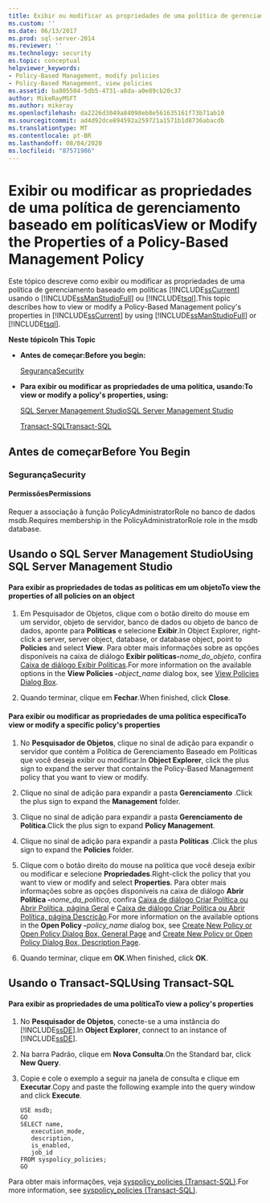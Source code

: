 ```yaml
---
title: Exibir ou modificar as propriedades de uma política de gerenciamento baseado em políticas | Microsoft Docs
ms.custom: ''
ms.date: 06/13/2017
ms.prod: sql-server-2014
ms.reviewer: ''
ms.technology: security
ms.topic: conceptual
helpviewer_keywords:
- Policy-Based Management, modify policies
- Policy-Based Management, view policies
ms.assetid: ba805504-5db5-4731-a8da-a0e89cb20c37
author: MikeRayMSFT
ms.author: mikeray
ms.openlocfilehash: da2226d3049a84098eb8e561635161f73b71ab10
ms.sourcegitcommit: ad4d92dce894592a259721a1571b1d8736abacdb
ms.translationtype: MT
ms.contentlocale: pt-BR
ms.lasthandoff: 08/04/2020
ms.locfileid: "87571986"
---
```

# <a name="view-or-modify-the-properties-of-a-policy-based-management-policy"></a><span data-ttu-id="96a79-102">Exibir ou modificar as propriedades de uma política de gerenciamento baseado em políticas</span><span class="sxs-lookup"><span data-stu-id="96a79-102">View or Modify the Properties of a Policy-Based Management Policy</span></span>
  <span data-ttu-id="96a79-103">Este tópico descreve como exibir ou modificar as propriedades de uma política de gerenciamento baseado em políticas [!INCLUDE[ssCurrent](../../includes/sscurrent-md.md)] usando o [!INCLUDE[ssManStudioFull](../../includes/ssmanstudiofull-md.md)] ou [!INCLUDE[tsql](../../includes/tsql-md.md)].</span><span class="sxs-lookup"><span data-stu-id="96a79-103">This topic describes how to view or modify a Policy-Based Management policy's properties in [!INCLUDE[ssCurrent](../../includes/sscurrent-md.md)] by using [!INCLUDE[ssManStudioFull](../../includes/ssmanstudiofull-md.md)] or [!INCLUDE[tsql](../../includes/tsql-md.md)].</span></span>  
  
 <span data-ttu-id="96a79-104">**Neste tópico**</span><span class="sxs-lookup"><span data-stu-id="96a79-104">**In This Topic**</span></span>  
  
-   <span data-ttu-id="96a79-105">**Antes de começar:**</span><span class="sxs-lookup"><span data-stu-id="96a79-105">**Before you begin:**</span></span>  
  
     [<span data-ttu-id="96a79-106">Segurança</span><span class="sxs-lookup"><span data-stu-id="96a79-106">Security</span></span>](#Security)  
  
-   <span data-ttu-id="96a79-107">**Para exibir ou modificar as propriedades de uma política, usando:**</span><span class="sxs-lookup"><span data-stu-id="96a79-107">**To view or modify a policy's properties, using:**</span></span>  
  
     [<span data-ttu-id="96a79-108">SQL Server Management Studio</span><span class="sxs-lookup"><span data-stu-id="96a79-108">SQL Server Management Studio</span></span>](#SSMSProcedure)  
  
     [<span data-ttu-id="96a79-109">Transact-SQL</span><span class="sxs-lookup"><span data-stu-id="96a79-109">Transact-SQL</span></span>](#TsqlProcedure)  
  
##  <a name="before-you-begin"></a><a name="BeforeYouBegin"></a> <span data-ttu-id="96a79-110">Antes de começar</span><span class="sxs-lookup"><span data-stu-id="96a79-110">Before You Begin</span></span>  
  
###  <a name="security"></a><a name="Security"></a> <span data-ttu-id="96a79-111">Segurança</span><span class="sxs-lookup"><span data-stu-id="96a79-111">Security</span></span>  
  
####  <a name="permissions"></a><a name="Permissions"></a> <span data-ttu-id="96a79-112">Permissões</span><span class="sxs-lookup"><span data-stu-id="96a79-112">Permissions</span></span>  
 <span data-ttu-id="96a79-113">Requer a associação à função PolicyAdministratorRole no banco de dados msdb.</span><span class="sxs-lookup"><span data-stu-id="96a79-113">Requires membership in the PolicyAdministratorRole role in the msdb database.</span></span>  
  
##  <a name="using-sql-server-management-studio"></a><a name="SSMSProcedure"></a> <span data-ttu-id="96a79-114">Usando o SQL Server Management Studio</span><span class="sxs-lookup"><span data-stu-id="96a79-114">Using SQL Server Management Studio</span></span>  
  
#### <a name="to-view-the-properties-of-all-policies-on-an-object"></a><span data-ttu-id="96a79-115">Para exibir as propriedades de todas as políticas em um objeto</span><span class="sxs-lookup"><span data-stu-id="96a79-115">To view the properties of all policies on an object</span></span>  
  
1.  <span data-ttu-id="96a79-116">Em Pesquisador de Objetos, clique com o botão direito do mouse em um servidor, objeto de servidor, banco de dados ou objeto de banco de dados, aponte para **Políticas** e selecione **Exibir**.</span><span class="sxs-lookup"><span data-stu-id="96a79-116">In Object Explorer, right-click a server, server object, database, or database object, point to **Policies** and select **View**.</span></span> <span data-ttu-id="96a79-117">Para obter mais informações sobre as opções disponíveis na caixa de diálogo **Exibir políticas-**_nome_do_objeto_, confira [Caixa de diálogo Exibir Políticas](view-policies-dialog-box.md).</span><span class="sxs-lookup"><span data-stu-id="96a79-117">For more information on the available options in the **View Policies -**_object_name_ dialog box, see [View Policies Dialog Box](view-policies-dialog-box.md).</span></span>  
  
2.  <span data-ttu-id="96a79-118">Quando terminar, clique em **Fechar**.</span><span class="sxs-lookup"><span data-stu-id="96a79-118">When finished, click **Close**.</span></span>  
  
#### <a name="to-view-or-modify-a-specific-policys-properties"></a><span data-ttu-id="96a79-119">Para exibir ou modificar as propriedades de uma política específica</span><span class="sxs-lookup"><span data-stu-id="96a79-119">To view or modify a specific policy's properties</span></span>  
  
1.  <span data-ttu-id="96a79-120">No **Pesquisador de Objetos**, clique no sinal de adição para expandir o servidor que contém a Política de Gerenciamento Baseado em Políticas que você deseja exibir ou modificar.</span><span class="sxs-lookup"><span data-stu-id="96a79-120">In **Object Explorer**, click the plus sign to expand the server that contains the Policy-Based Management policy that you want to view or modify.</span></span>  
  
2.  <span data-ttu-id="96a79-121">Clique no sinal de adição para expandir a pasta **Gerenciamento** .</span><span class="sxs-lookup"><span data-stu-id="96a79-121">Click the plus sign to expand the **Management** folder.</span></span>  
  
3.  <span data-ttu-id="96a79-122">Clique no sinal de adição para expandir a pasta **Gerenciamento de Política**.</span><span class="sxs-lookup"><span data-stu-id="96a79-122">Click the plus sign to expand **Policy Management**.</span></span>  
  
4.  <span data-ttu-id="96a79-123">Clique no sinal de adição para expandir a pasta **Políticas** .</span><span class="sxs-lookup"><span data-stu-id="96a79-123">Click the plus sign to expand the **Policies** folder.</span></span>  
  
5.  <span data-ttu-id="96a79-124">Clique com o botão direito do mouse na política que você deseja exibir ou modificar e selecione **Propriedades**.</span><span class="sxs-lookup"><span data-stu-id="96a79-124">Right-click the policy that you want to view or modify and select **Properties**.</span></span> <span data-ttu-id="96a79-125">Para obter mais informações sobre as opções disponíveis na caixa de diálogo **Abrir Política -**_nome_da_política_, confira [Caixa de diálogo Criar Política ou Abrir Política, página Geral](../../integration-services/general-page-of-integration-services-designers-options.md) e [Caixa de diálogo Criar Política ou Abrir Política, página Descrição](create-new-policy-or-open-policy-dialog-box-description-page.md).</span><span class="sxs-lookup"><span data-stu-id="96a79-125">For more information on the available options in the **Open Policy -**_policy_name_ dialog box, see [Create New Policy or Open Policy Dialog Box, General Page](../../integration-services/general-page-of-integration-services-designers-options.md) and [Create New Policy or Open Policy Dialog Box, Description Page](create-new-policy-or-open-policy-dialog-box-description-page.md).</span></span>  
  
6.  <span data-ttu-id="96a79-126">Quando terminar, clique em **OK**.</span><span class="sxs-lookup"><span data-stu-id="96a79-126">When finished, click **OK**.</span></span>  
  
##  <a name="using-transact-sql"></a><a name="TsqlProcedure"></a> <span data-ttu-id="96a79-127">Usando o Transact-SQL</span><span class="sxs-lookup"><span data-stu-id="96a79-127">Using Transact-SQL</span></span>  
  
#### <a name="to-view-a-policys-properties"></a><span data-ttu-id="96a79-128">Para exibir as propriedades de uma política</span><span class="sxs-lookup"><span data-stu-id="96a79-128">To view a policy's properties</span></span>  
  
1.  <span data-ttu-id="96a79-129">No **Pesquisador de Objetos**, conecte-se a uma instância do [!INCLUDE[ssDE](../../includes/ssde-md.md)].</span><span class="sxs-lookup"><span data-stu-id="96a79-129">In **Object Explorer**, connect to an instance of [!INCLUDE[ssDE](../../includes/ssde-md.md)].</span></span>  
  
2.  <span data-ttu-id="96a79-130">Na barra Padrão, clique em **Nova Consulta**.</span><span class="sxs-lookup"><span data-stu-id="96a79-130">On the Standard bar, click **New Query**.</span></span>  
  
3.  <span data-ttu-id="96a79-131">Copie e cole o exemplo a seguir na janela de consulta e clique em **Executar**.</span><span class="sxs-lookup"><span data-stu-id="96a79-131">Copy and paste the following example into the query window and click **Execute**.</span></span>  
  
    ```  
    USE msdb;  
    GO  
    SELECT name,  
       execution_mode,  
       description,  
       is_enabled,  
       job_id  
    FROM syspolicy_policies;  
    GO  
    ```  
  
 <span data-ttu-id="96a79-132">Para obter mais informações, veja [syspolicy_policies &#40;Transact-SQL&#41;](/sql/relational-databases/system-catalog-views/syspolicy-policies-transact-sql).</span><span class="sxs-lookup"><span data-stu-id="96a79-132">For more information, see [syspolicy_policies &#40;Transact-SQL&#41;](/sql/relational-databases/system-catalog-views/syspolicy-policies-transact-sql).</span></span>  
  
  
